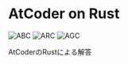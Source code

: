 # AtCoder on Rust
![ABC](https://progress-bar.dev/197/?title=ABC&scale=1347&width=110&suffix=)
![ARC](https://progress-bar.dev/9/?title=ARC&scale=553&width=110&suffix=)
![AGC](https://progress-bar.dev/0/?title=AGC&scale=336&width=110&suffix=)

AtCoderのRustによる解答

